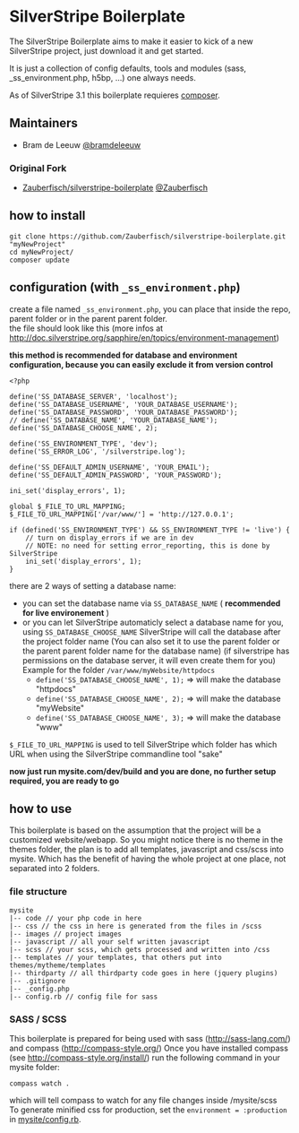 # SilverStripe Boilerplate

The SilverStripe Boilerplate aims to make it easier to kick of a new SilverStripe project, just download it and get started.

It is just a collection of config defaults, tools and modules (sass, _ss_environment.php, h5bp, ...) one always needs.    

As of SilverStripe 3.1 this boilerplate requieres [composer](http://getcomposer.org/).

## Maintainers
- Bram de Leeuw [@bramdeleeuw](http://twitter.com/bramdeleeuw)

### Original Fork
- [Zauberfisch/silverstripe-boilerplate](https://github.com/Zauberfisch/silverstripe-boilerplate) [@Zauberfisch](http://twitter.com/Zauberfisch)

## how to install

    git clone https://github.com/Zauberfisch/silverstripe-boilerplate.git "myNewProject"
    cd myNewProject/
    composer update

## configuration (with `_ss_environment.php`)

create a file named `_ss_environment.php`, you can place that inside the repo, parent folder or in the parent parent folder.  
the file should look like this (more infos at http://doc.silverstripe.org/sapphire/en/topics/environment-management)

**this method is recommended for database and environment configuration, because you can easily exclude it from version control**
    
    <?php
    
    define('SS_DATABASE_SERVER', 'localhost');
    define('SS_DATABASE_USERNAME', 'YOUR_DATABASE_USERNAME');
    define('SS_DATABASE_PASSWORD', 'YOUR_DATABASE_PASSWORD');
    // define('SS_DATABASE_NAME', 'YOUR_DATABASE_NAME');
    define('SS_DATABASE_CHOOSE_NAME', 2);
    
    define('SS_ENVIRONMENT_TYPE', 'dev');
    define('SS_ERROR_LOG', '/silverstripe.log');
    
    define('SS_DEFAULT_ADMIN_USERNAME', 'YOUR_EMAIL');
    define('SS_DEFAULT_ADMIN_PASSWORD', 'YOUR_PASSWORD');
    
    ini_set('display_errors', 1);
    
    global $_FILE_TO_URL_MAPPING;
    $_FILE_TO_URL_MAPPING['/var/www/'] = 'http://127.0.0.1';
    
    if (defined('SS_ENVIRONMENT_TYPE') && SS_ENVIRONMENT_TYPE != 'live') {
        // turn on display_errors if we are in dev
        // NOTE: no need for setting error_reporting, this is done by SilverStripe
        ini_set('display_errors', 1);
	}
    
there are 2 ways of setting a database name:    

- you can set the database name via `SS_DATABASE_NAME` ( **recommended for live environement** )
- or you can let SilverStripe automaticly select a database name for you, using `SS_DATABASE_CHOOSE_NAME` SilverStripe will call the database after the project folder name (You can also set it to use the parent folder or the parent parent folder name for the database name) (if silverstripe has permissions on the database server, it will even create them for you)
    Example for the folder `/var/www/myWebsite/httpdocs`
    - `define('SS_DATABASE_CHOOSE_NAME', 1);` => will make the database "httpdocs"
    - `define('SS_DATABASE_CHOOSE_NAME', 2);` => will make the database "myWebsite"
    - `define('SS_DATABASE_CHOOSE_NAME', 3);` => will make the database "www"

`$_FILE_TO_URL_MAPPING` is used to tell SilverStripe which folder has which URL when using the SilverStripe commandline tool "sake"

**now just run mysite.com/dev/build and you are done, no further setup required, you are ready to go**
    
## how to use

This boilerplate is based on the assumption that the project will be a customized website/webapp.
So you might notice there is no theme in the themes folder, the plan is to add all templates, javascript and css/scss into mysite.
Which has the benefit of having the whole project at one place, not separated into 2 folders.

### file structure

    mysite
    |-- code // your php code in here
    |-- css // the css in here is generated from the files in /scss
    |-- images // project images
    |-- javascript // all your self written javascript
    |-- scss // your scss, which gets processed and written into /css
    |-- templates // your templates, that others put into themes/mytheme/templates
    |-- thirdparty // all thirdparty code goes in here (jquery plugins)
    |-- .gitignore
    |-- _config.php
    |-- config.rb // config file for sass

### SASS / SCSS

This boilerplate is prepared for being used with sass (http://sass-lang.com/) and compass (http://compass-style.org/)
Once you have installed compass (see http://compass-style.org/install/) run the following command in your mysite folder:

    compass watch .
 
which will tell compass to watch for any file changes inside /mysite/scss    
To generate minified css for production, set the `environment = :production` in [mysite/config.rb](mysite/config.rb).
